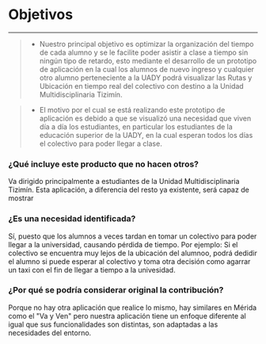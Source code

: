 # Objetivos
---
>- Nuestro principal objetivo es optimizar la organización  del tiempo de cada alumno y se le facilite poder asistir a clase a tiempo sin ningún tipo de retardo, esto mediante el desarrollo de un prototipo de aplicación en la cual los alumnos de nuevo ingreso y cualquier otro alumno perteneciente a la UADY podrá visualizar las Rutas y Ubicación en tiempo real del colectivo con destino a la Unidad Multidisciplinaria Tizimín.

>- El motivo por el cual se está realizando este prototipo de aplicación es debido a que se visualizó una necesidad que viven día a día los estudiantes, en particular los estudiantes de la educación superior de la UADY, en la cual esperan todos los días el colectivo para poder llegar a clase.

### ¿Qué incluye este producto que no hacen otros?

Va dirigido principalmente a estudiantes de la Unidad Multidisciplinaria Tizimín. Esta aplicación, a diferencia del resto ya existente, será capaz de mostrar

### ¿Es una necesidad identificada?

Sí, puesto que los alumnos a veces tardan en tomar un colectivo para poder llegar a la universidad, causando pérdida de tiempo. Por ejemplo: Si el colectivo se encuentra muy lejos de la ubicación del alumnoo, podrá dedidir el alumno si puede esperar al colectivo y toma otra decisión como agarrar un taxi con el fin de llegar a tiempo a la univesidad.

### ¿Por qué se podría considerar original la contribución?

Porque no hay otra aplicación que realice lo mismo, hay similares en Mérida como el "Va y Ven" pero nuestra aplicación tiene un enfoque diferente al igual que sus funcionalidades son distintas, son adaptadas a las necesidades del entorno.
